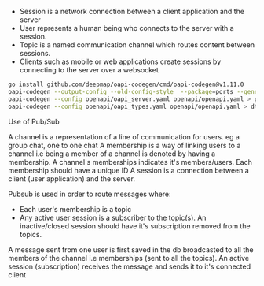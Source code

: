 - Session is a network connection between a client application and the server
- User represents a human being who connects to the server with a session.
- Topic is a named communication channel which routes content between sessions.
- Clients such as mobile or web applications create sessions by connecting to the server over a websocket

``` bash
go install github.com/deepmap/oapi-codegen/cmd/oapi-codegen@v1.11.0
oapi-codegen --output-config --old-config-style  --package=ports --generate="types,gorilla" openapi.yaml
oapi-codegen --config openapi/oapi_server.yaml openapi/openapi.yaml > ports/openapi_server.gen.go
oapi-codegen --config openapi/oapi_types.yaml openapi/openapi.yaml > dto/openapi_types.gen.go
```

Use of Pub/Sub

A channel is a representation of a line of communication for users. eg a group chat, one to one chat
A membership is a way of linking users to a channel i.e being a member of a channel is denoted by having a membership. A channel's memberships indicates it's members/users. Each membership should have a unique ID
A session is a connection between a client (user application) and the server.

Pubsub is used in order to route messages where: 
- Each user's membership is a topic
- Any active user session is a subscriber to the topic(s). An inactive/closed session should have it's subscription removed from the topics.

A message sent from one user is first saved in the db broadcasted to all the members of the channel i.e memberships (sent to all the topics). An active session (subscription) receives the message and sends it to it's connected client